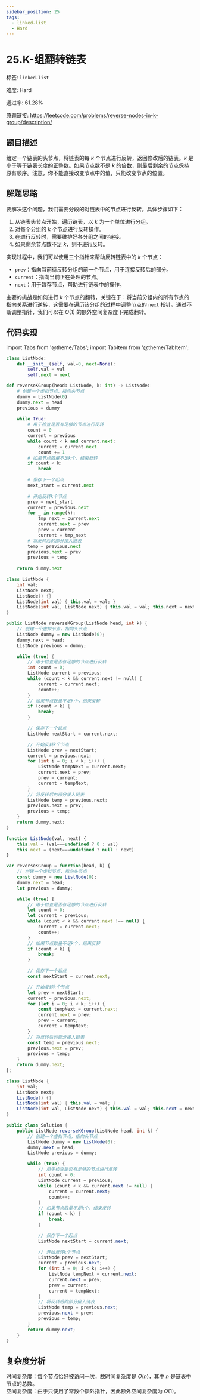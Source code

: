 ```yaml
---
sidebar_position: 25
tags:
  - linked-list
  - Hard
---
```


# 25.K-组翻转链表

标签: `linked-list`

难度: Hard

通过率: 61.28%

原题链接: https://leetcode.com/problems/reverse-nodes-in-k-group/description/

## 题目描述
给定一个链表的头节点，将链表的每 $k$ 个节点进行反转，返回修改后的链表。$k$ 是小于等于链表长度的正整数。如果节点数不是 $k$ 的倍数，则最后剩余的节点保持原有顺序。注意，你不能直接改变节点中的值，只能改变节点的位置。

## 解题思路
要解决这个问题，我们需要分段的对链表中的节点进行反转。具体步骤如下：  
1. 从链表头节点开始，遍历链表，以 $k$ 为一个单位进行分组。
2. 对每个分组的 $k$ 个节点进行反转操作。
3. 在进行反转时，需要维护好各分组之间的链接。
4. 如果剩余节点数不足 $k$，则不进行反转。

实现过程中，我们可以使用三个指针来帮助反转链表中的 $k$ 个节点：
- `prev`：指向当前待反转分组的前一个节点，用于连接反转后的部分。
- `current`：指向当前正在处理的节点。
- `next`：用于暂存节点，帮助进行链表中的操作。

主要的挑战是如何进行 $k$ 个节点的翻转，关键在于：将当前分组内的所有节点的指向关系进行逆转，这需要在遍历该分组的过程中调整节点的 `next` 指针。通过不断调整指针，我们可以在 $O(1)$ 的额外空间复杂度下完成翻转。

## 代码实现
import Tabs from '@theme/Tabs';
import TabItem from '@theme/TabItem';

<Tabs>
<TabItem value="python" label="Python">

```python
class ListNode:
    def __init__(self, val=0, next=None):
        self.val = val
        self.next = next

def reverseKGroup(head: ListNode, k: int) -> ListNode:
    # 创建一个虚拟节点，指向头节点
    dummy = ListNode(0)
    dummy.next = head
    previous = dummy
    
    while True:
        # 用于检查是否有足够的节点进行反转
        count = 0
        current = previous
        while count < k and current.next:
            current = current.next
            count += 1
        # 如果节点数量不足k个，结束反转
        if count < k:
            break

        # 保存下一个起点
        next_start = current.next
        
        # 开始反转k个节点
        prev = next_start
        current = previous.next
        for _ in range(k):
            tmp_next = current.next
            current.next = prev
            prev = current
            current = tmp_next
        # 将反转后的部分接入链表
        temp = previous.next
        previous.next = prev
        previous = temp
    
    return dummy.next
```

</TabItem>
<TabItem value="cpp" label="C++">

```cpp
class ListNode {
    int val;
    ListNode next;
    ListNode() {}
    ListNode(int val) { this.val = val; }
    ListNode(int val, ListNode next) { this.val = val; this.next = next; }
}

public ListNode reverseKGroup(ListNode head, int k) {
    // 创建一个虚拟节点，指向头节点
    ListNode dummy = new ListNode(0);
    dummy.next = head;
    ListNode previous = dummy;

    while (true) {
        // 用于检查是否有足够的节点进行反转
        int count = 0;
        ListNode current = previous;
        while (count < k && current.next != null) {
            current = current.next;
            count++;
        }
        // 如果节点数量不足k个，结束反转
        if (count < k) {
            break;
        }

        // 保存下一个起点
        ListNode nextStart = current.next;

        // 开始反转k个节点
        ListNode prev = nextStart;
        current = previous.next;
        for (int i = 0; i < k; i++) {
            ListNode tempNext = current.next;
            current.next = prev;
            prev = current;
            current = tempNext;
        }
        // 将反转后的部分接入链表
        ListNode temp = previous.next;
        previous.next = prev;
        previous = temp;
    }
    return dummy.next;
}
```

</TabItem>
<TabItem value="javascript" label="JavaScript">

```javascript
function ListNode(val, next) {
    this.val = (val===undefined ? 0 : val)
    this.next = (next===undefined ? null : next)
}

var reverseKGroup = function(head, k) {
    // 创建一个虚拟节点，指向头节点
    const dummy = new ListNode(0);
    dummy.next = head;
    let previous = dummy;

    while (true) {
        // 用于检查是否有足够的节点进行反转
        let count = 0;
        let current = previous;
        while (count < k && current.next !== null) {
            current = current.next;
            count++;
        }
        // 如果节点数量不足k个，结束反转
        if (count < k) {
            break;
        }

        // 保存下一个起点
        const nextStart = current.next;

        // 开始反转k个节点
        let prev = nextStart;
        current = previous.next;
        for (let i = 0; i < k; i++) {
            const tempNext = current.next;
            current.next = prev;
            prev = current;
            current = tempNext;
        }
        // 将反转后的部分接入链表
        const temp = previous.next;
        previous.next = prev;
        previous = temp;
    }
    return dummy.next;
};
```

</TabItem>
<TabItem value="java" label="Java">

```java
class ListNode {
    int val;
    ListNode next;
    ListNode() {}
    ListNode(int val) { this.val = val; }
    ListNode(int val, ListNode next) { this.val = val; this.next = next; }
}

public class Solution {
    public ListNode reverseKGroup(ListNode head, int k) {
        // 创建一个虚拟节点，指向头节点
        ListNode dummy = new ListNode(0);
        dummy.next = head;
        ListNode previous = dummy;

        while (true) {
            // 用于检查是否有足够的节点进行反转
            int count = 0;
            ListNode current = previous;
            while (count < k && current.next != null) {
                current = current.next;
                count++;
            }
            // 如果节点数量不足k个，结束反转
            if (count < k) {
                break;
            }

            // 保存下一个起点
            ListNode nextStart = current.next;

            // 开始反转k个节点
            ListNode prev = nextStart;
            current = previous.next;
            for (int i = 0; i < k; i++) {
                ListNode tempNext = current.next;
                current.next = prev;
                prev = current;
                current = tempNext;
            }
            // 将反转后的部分接入链表
            ListNode temp = previous.next;
            previous.next = prev;
            previous = temp;
        }
        return dummy.next;
    }
}
```

</TabItem>
</Tabs>

## 复杂度分析
时间复杂度：每个节点恰好被访问一次，故时间复杂度是 $O(n)$，其中 $n$ 是链表中节点的总数。  
空间复杂度：由于只使用了常数个额外指针，因此额外空间复杂度为 $O(1)$。
